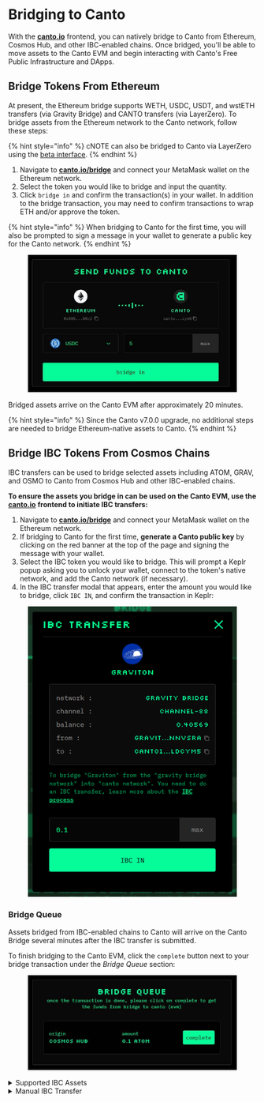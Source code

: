 # Bridging to Canto

With the [**canto.io**](https://canto.io/bridge) frontend, you can natively bridge to Canto from Ethereum, Cosmos Hub, and other IBC-enabled chains. Once bridged, you'll be able to move assets to the Canto EVM and begin interacting with Canto's Free Public Infrastructure and DApps.

## Bridge Tokens From Ethereum

At present, the Ethereum bridge supports WETH, USDC, USDT, and wstETH transfers (via Gravity Bridge) and CANTO transfers (via LayerZero). To bridge assets from the Ethereum network to the Canto network, follow these steps:

{% hint style="info" %}
cNOTE can also be bridged to Canto via LayerZero using the [beta interface](https://docs.canto.io/neofinance/beta-interface).
{% endhint %}

1. Navigate to [**canto.io/bridge**](https://canto.io/bridge) and connect your MetaMask wallet on the Ethereum network.
2. Select the token you would like to bridge and input the quantity.
3. Click `bridge in` and confirm the transaction(s) in your wallet. In addition to the bridge transaction, you may need to confirm transactions to wrap ETH and/or approve the token.

{% hint style="info" %}
When bridging to Canto for the first time, you will also be prompted to sign a message in your wallet to generate a public key for the Canto network.
{% endhint %}

<figure><img src="../../.gitbook/assets/bridge-to-canto-v3.JPG" alt=""><figcaption></figcaption></figure>

Bridged assets arrive on the Canto EVM after approximately 20 minutes.

{% hint style="info" %}
Since the Canto v7.0.0 upgrade, no additional steps are needed to bridge Ethereum-native assets to Canto.
{% endhint %}

## Bridge IBC Tokens From Cosmos Chains

IBC transfers can be used to bridge selected assets including ATOM, GRAV, and OSMO to Canto from Cosmos Hub and other IBC-enabled chains.

**To ensure the assets you bridge in can be used on the Canto EVM, use the** [**canto.io**](https://canto.io/bridge) **frontend to initiate IBC transfers:**

1. Navigate to [**canto.io/bridge**](https://canto.io/bridge) and connect your MetaMask wallet on the Ethereum network.
2. If bridging to Canto for the first time, **generate a Canto public key** by clicking on the red banner at the top of the page and signing the message with your wallet.
3. Select the IBC token you would like to bridge. This will prompt a Keplr popup asking you to unlock your wallet, connect to the token's native network, and add the Canto network (if necessary).
4. In the IBC transfer modal that appears, enter the amount you would like to bridge, click `IBC IN`, and confirm the transaction in Keplr:

<figure><img src="../../.gitbook/assets/image (3).png" alt=""><figcaption></figcaption></figure>

### Bridge Queue <a href="#bridge-queue-ibc" id="bridge-queue-ibc"></a>

Assets bridged from IBC-enabled chains to Canto will arrive on the Canto Bridge several minutes after the IBC transfer is submitted.

To finish bridging to the Canto EVM, click the `complete` button next to your bridge transaction under the _Bridge Queue_ section:

<figure><img src="../../.gitbook/assets/bridge-queue-cosmos.JPG" alt=""><figcaption></figcaption></figure>

<details>

<summary>Supported IBC Assets</summary>

* SOMM
* GRAV
* AKT
* OSMO
* CRE
* KAVA
* INJ\*
* CMDX
* DVPN
* EVMOS\*
* XPRT
* stkATOM
* STRD
* stEVMOS
* stATOM
* stJUNO
* stOSMO
* stSTARS
* QCK
* qATOM
* qREGEN
* qSTARS

\*limited compatibility with canto.io – see [Manual IBC Transfer](to-canto.md#manual-ibc-transfer).

</details>

<details>

<summary>Manual IBC Transfer</summary>

Advanced users may wish to initiate IBC transfers manually. Before doing so, ensure the token you are transferring is one of the [Supported IBC Assets](to-canto.md#supported-ibc-assets) and that you are bridging the token from its native chain.

**Do not attempt to IBC transfer tokens to the Canto address in your Keplr wallet. Follow the instructions below.**

1. Navigate to [**canto.io/bridge**](https://canto.io/bridge) and connect your MetaMask wallet on the Ethereum network.
2. If bridging to Canto for the first time, **generate a Canto public key** by clicking on the red banner at the top of the page and signing the message with your wallet.
3. Open the sidebar by clicking the burger icon in the top-left corner of the page and click `add to keplr` to add the Canto network to Keplr.
4. Copy your Canto native address from the center of the page.
5. Make sure the "Show Advanced IBC Transfers" option is toggled on in Keplr wallet settings.
6. Switch to the chain you are trying to bridge from and click `IBC Transfer`.
7. Select _Canto Mainnet_ as the destination chain.
8. **If bridging for the first time, add Canto by clicking "New IBC Transfer Channel" and selecting Canto Mainnet. Enter the correct channel for the chain you are bridging from.**
   * Cosmos Hub: `channel-358`
   * Gravity Bridge: `channel-88`
   * Kava: `channel-87`
   * Akash: `channel-59`
   * Osmosis: `channel-550`
   * Injective: `channel-99`
   * Comdex: `channel-58`
   * Crescent: `channel-34`
   * Sommelier: `channel-2`
   * Sentinel: `channel-71`
   * Evmos: `channel-62`
   * Persistence: `channel-80`
   * Stride: `channel-74`
   * Quicksilver: `channel-24`
9. Enter the amount you want to transfer and complete the transaction. Your tokens should arrive after a few minutes.

After performing a manual IBC transfer, your assets will arrive on the Canto Bridge. Use the [Bridge Queue](to-canto.md#bridge-queue-ibc) at [**canto.io/bridge**](https://canto.io/bridge) to finish bridging to the Canto EVM.

</details>
